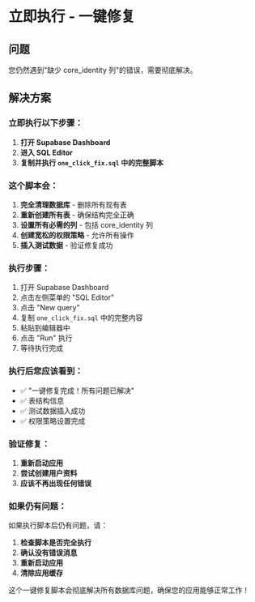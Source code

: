 # 立即执行 - 一键修复

## 问题
您仍然遇到"缺少 core_identity 列"的错误，需要彻底解决。

## 解决方案

### 立即执行以下步骤：

1. **打开 Supabase Dashboard**
2. **进入 SQL Editor**
3. **复制并执行 `one_click_fix.sql` 中的完整脚本**

### 这个脚本会：

1. **完全清理数据库** - 删除所有现有表
2. **重新创建所有表** - 确保结构完全正确
3. **设置所有必需的列** - 包括 core_identity 列
4. **创建宽松的权限策略** - 允许所有操作
5. **插入测试数据** - 验证修复成功

### 执行步骤：

1. 打开 Supabase Dashboard
2. 点击左侧菜单的 "SQL Editor"
3. 点击 "New query"
4. 复制 `one_click_fix.sql` 中的完整内容
5. 粘贴到编辑器中
6. 点击 "Run" 执行
7. 等待执行完成

### 执行后您应该看到：

- ✅ "一键修复完成！所有问题已解决"
- ✅ 表结构信息
- ✅ 测试数据插入成功
- ✅ 权限策略设置完成

### 验证修复：

1. **重新启动应用**
2. **尝试创建用户资料**
3. **应该不再出现任何错误**

### 如果仍有问题：

如果执行脚本后仍有问题，请：

1. **检查脚本是否完全执行**
2. **确认没有错误消息**
3. **重新启动应用**
4. **清除应用缓存**

这个一键修复脚本会彻底解决所有数据库问题，确保您的应用能够正常工作！
